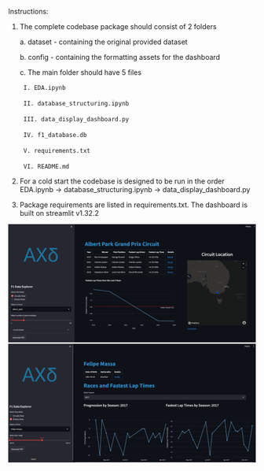 Instructions:
1. The complete codebase package should consist of 2 folders 

	a. dataset - containing the original provided dataset

	b. config - containing the formatting assets for the dashboard

	c. The main folder should have 5 files

		I. EDA.ipynb

		II. database_structuring.ipynb

		III. data_display_dashboard.py

		IV. f1_database.db

		V. requirements.txt

		VI. README.md
2. For a cold start the codebase is designed to be run in the order EDA.ipynb -> database_structuring.ipynb -> data_display_dashboard.py

3. Package requirements are listed in requirements.txt. The dashboard is built on streamlit v1.32.2 

![F1 Dashboard Screenshot](images/Spash_Page_Circuits_View.png)
![F1 Dashboard Screenshot 2](images/Spash_Page_Drivers_View.png)

